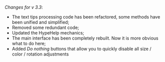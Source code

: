_Changes for v 3.3_:
- The text tips processing code has been refactored, some methods have been unified and simplified;
- Removed some redundant code;
- Updated the HypeHelp mechanics;
- The main interface has been completely rebuilt. Now it is more obvious what to do here;
- Added *Do nothing* buttons that allow you to quickly disable all size / color / rotation adjustments
